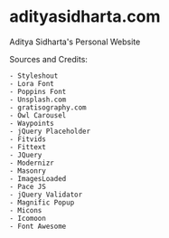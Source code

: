 # adityasidharta.com
Aditya Sidharta's Personal Website

Sources and Credits:

    - Styleshout
    - Lora Font
    - Poppins Font
    - Unsplash.com
    - gratisography.com
    - Owl Carousel
    - Waypoints
    - jQuery Placeholder
    - Fitvids
    - Fittext
    - JQuery
    - Modernizr
    - Masonry
    - ImagesLoaded
    - Pace JS
    - jQuery Validator
    - Magnific Popup
    - Micons
    - Icomoon
    - Font Awesome
